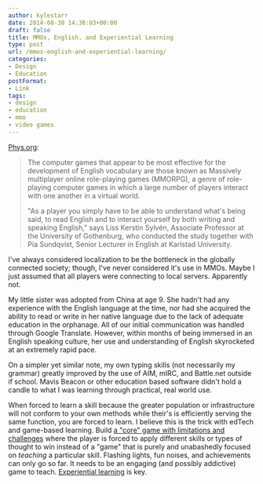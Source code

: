 ```yaml
---
author: kylestarr
date: 2014-08-30 14:38:03+00:00
draft: false
title: MMOs, English, and Experiential Learning
type: post
url: /mmos-english-and-experiential-learning/
categories:
- Design
- Education
postFormat:
- Link
tags:
- design
- education
- mmo
- video games
---
```


[Phys.org](http://phys.org/news/2014-08-games-boost-english.html):


<blockquote>The computer games that appear to be most effective for the development of English vocabulary are those known as Massively multiplayer online role-playing games (MMORPG), a genre of role-playing computer games in which a large number of players interact with one another in a virtual world.

"As a player you simply have to be able to understand what's being said, to read English and to interact yourself by both writing and speaking English," says Liss Kerstin Sylvén, Associate Professor at the University of Gothenburg, who conducted the study together with Pia Sundqvist, Senior Lecturer in English at Karlstad University.</blockquote>


I've always considered localization to be the bottleneck in the globally connected society; though, I've never considered it's use in MMOs. Maybe I just assumed that all players were connecting to local servers. Apparently not.

My little sister was adopted from China at age 9. She hadn't had any experience with the English language at the time, nor had she acquired the ability to read or write in her native language due to the lack of adequate education in the orphanage. All of our initial communication was handled through Google Translate. However, within months of being immersed in an English speaking culture, her use and understanding of English skyrocketed at an extremely rapid pace.

On a simpler yet similar note, my own typing skills (not necessarily my grammar) greatly improved by the use of AIM, mIRC, and Battle.net outside if school. Mavis Beacon or other education based software didn't hold a candle to what I was learning through practical, real world use.

When forced to learn a skill because the greater population or infrastructure will not conform to your own methods while their's is efficiently serving the same function, you are forced to learn. I believe this is the trick with edTech and game-based learning. Build [a "core" game with limitations and challenges](https://www.zerocounts.net/2014/08/29/grand-theft-mario/) where the player is forced to apply different skills or types of thought to win instead of a "game" that is purely and unabashedly focused on _teaching_ a particular skill. Flashing lights, fun noises, and achievements can only go so far. It needs to be an engaging (and possibly addictive) game to teach. [Experiential learning](https://www.zerocounts.net/2014/06/17/not-from-school/) is key.
